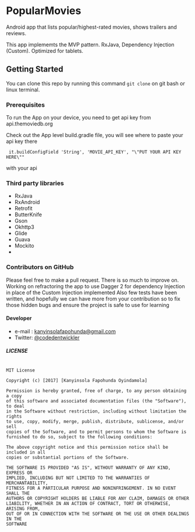 # PopularMovies
Android app that lists popular/highest-rated movies, shows trailers and reviews.

This app implememts the MVP pattern. RxJava, Dependency Injection (Custom).
Optimized for tablets.

## Getting Started

You can clone this repo by running this command ``` git clone ``` on git bash or linux terminal.

### Prerequisites

To run the App on your device, you need to get api key from api.themoviedb.org

Check out the App level build.gradle file, you will see where to paste your api key there

```  it.buildConfigField 'String', 'MOVIE_API_KEY', "\"PUT YOUR API KEY HERE\"" ```

with your api 

### Third party libraries
* RxJava
* RxAndroid
* Retrofit
* ButterKnife
* Gson
* Okhttp3
* Glide
* Guava
* Mockito
* 
### Contributors on GitHub
Please feel free to make a pull request. There is so much to improve on.
Working on refractoring the app to use Dagger 2 for dependency Injection in place of the Custom Injection implemented
Also few tests have been written, and hopefully we can have more from your contribution so to fix those hidden bugs and ensure the project is safe to use for learning

#### Developer
* e-mail : kanyinsolafapohunda@gmail.com
* Twitter: [@codedentwickler](https://twitter.com/codedentwickler "codedentwickler on twitter")


##### LICENSE

```

MIT License

Copyright (c) [2017] [Kanyinsola Fapohunda Oyindamola]

Permission is hereby granted, free of charge, to any person obtaining a copy
of this software and associated documentation files (the "Software"), to deal
in the Software without restriction, including without limitation the rights
to use, copy, modify, merge, publish, distribute, sublicense, and/or sell
copies of the Software, and to permit persons to whom the Software is
furnished to do so, subject to the following conditions:

The above copyright notice and this permission notice shall be included in all
copies or substantial portions of the Software.

THE SOFTWARE IS PROVIDED "AS IS", WITHOUT WARRANTY OF ANY KIND, EXPRESS OR
IMPLIED, INCLUDING BUT NOT LIMITED TO THE WARRANTIES OF MERCHANTABILITY,
FITNESS FOR A PARTICULAR PURPOSE AND NONINFRINGEMENT. IN NO EVENT SHALL THE
AUTHORS OR COPYRIGHT HOLDERS BE LIABLE FOR ANY CLAIM, DAMAGES OR OTHER
LIABILITY, WHETHER IN AN ACTION OF CONTRACT, TORT OR OTHERWISE, ARISING FROM,
OUT OF OR IN CONNECTION WITH THE SOFTWARE OR THE USE OR OTHER DEALINGS IN THE
SOFTWARE
```
